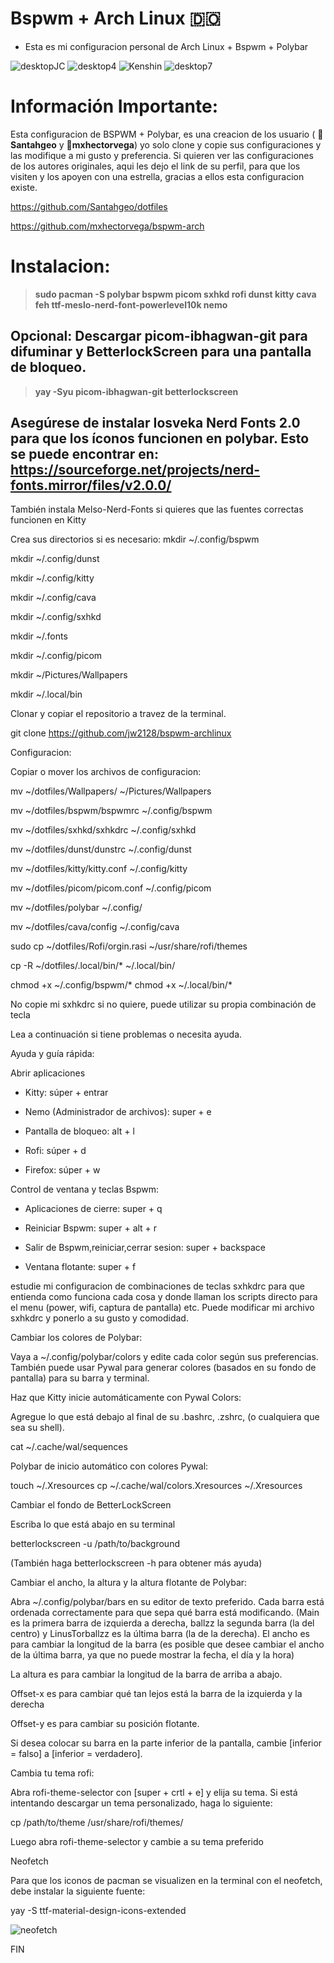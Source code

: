 # Bspwm + Arch Linux 🇩🇴

- Esta es mi configuracion personal de Arch Linux + Bspwm + Polybar

![desktopJC](https://user-images.githubusercontent.com/64985138/184930438-87d16a57-daf7-4535-8b6c-3bbcacb7aee5.png)
![desktop4](https://user-images.githubusercontent.com/64985138/184930463-0ffd2238-3e08-4375-8165-03c81bf4aef7.png)
![Kenshin](https://user-images.githubusercontent.com/64985138/184930482-f28b3473-15cb-4a1e-ba32-98531ab2f9c9.png)
![desktop7](https://user-images.githubusercontent.com/64985138/184930490-49dd6be4-7fea-4d02-9fde-a467b59cf8d1.png)


# Información Importante:

Esta configuracion de BSPWM + Polybar, es una creacion de los usuario ( 🥷**Santahgeo** y 🥷**mxhectorvega**) yo solo clone y copie sus configuraciones y las modifique a mi gusto y preferencia. Si quieren ver las configuraciones de los autores originales, aqui les dejo el link de su perfil, para que los visiten y los apoyen con una estrella, gracias a ellos esta configuracion existe.

https://github.com/Santahgeo/dotfiles

https://github.com/mxhectorvega/bspwm-arch



# Instalacion:

> **sudo pacman -S polybar bspwm picom sxhkd rofi dunst kitty cava feh ttf-meslo-nerd-font-powerlevel10k nemo**


## Opcional: Descargar picom-ibhagwan-git para difuminar y BetterlockScreen para una pantalla de bloqueo.

> **yay -Syu picom-ibhagwan-git betterlockscreen**


## Asegúrese de instalar Iosveka Nerd Fonts 2.0 para que los íconos funcionen en polybar. Esto se puede encontrar en: https://sourceforge.net/projects/nerd-fonts.mirror/files/v2.0.0/

También instala Melso-Nerd-Fonts si quieres que las fuentes correctas funcionen en Kitty

Crea sus directorios si es necesario:
mkdir ~/.config/bspwm

mkdir ~/.config/dunst

mkdir ~/.config/kitty

mkdir ~/.config/cava

mkdir ~/.config/sxhkd

mkdir ~/.fonts

mkdir ~/.config/picom

mkdir ~/Pictures/Wallpapers

mkdir ~/.local/bin


Clonar y copiar el repositorio a travez de la terminal.

git clone https://github.com/jw2128/bspwm-archlinux

Configuracion:

Copiar o mover los archivos de configuracion:


mv ~/dotfiles/Wallpapers/ ~/Pictures/Wallpapers

mv ~/dotfiles/bspwm/bspwmrc ~/.config/bspwm 

mv ~/dotfiles/sxhkd/sxhkdrc ~/.config/sxhkd

mv ~/dotfiles/dunst/dunstrc ~/.config/dunst

mv ~/dotfiles/kitty/kitty.conf ~/.config/kitty

mv ~/dotfiles/picom/picom.conf ~/.config/picom

mv ~/dotfiles/polybar ~/.config/

mv ~/dotfiles/cava/config ~/.config/cava

sudo cp ~/dotfiles/Rofi/orgin.rasi ~/usr/share/rofi/themes

cp -R ~/dotfiles/.local/bin/* ~/.local/bin/

chmod +x ~/.config/bspwm/*
chmod +x ~/.local/bin/*


No copie mi sxhkdrc si no quiere, puede utilizar su propia combinación de tecla



Lea a continuación si tiene problemas o necesita ayuda.


Ayuda y guía rápida:

Abrir aplicaciones

- Kitty: súper + entrar

- Nemo (Administrador de archivos): super + e

- Pantalla de bloqueo: alt + l

- Rofi: súper + d

- Firefox: súper + w


Control de ventana y teclas Bspwm:


- Aplicaciones de cierre: super + q

- Reiniciar Bspwm: super + alt + r

- Salir de Bspwm,reiniciar,cerrar sesion: super + backspace

- Ventana flotante: super + f

estudie mi configuracion de combinaciones de teclas sxhkdrc para que entienda como funciona cada cosa y donde llaman los scripts directo para el menu (power, wifi, captura de pantalla) etc. Puede modificar mi archivo sxhkdrc y ponerlo a su gusto y comodidad.


Cambiar los colores de Polybar:

Vaya a ~/.config/polybar/colors y edite cada color según sus preferencias. También puede usar Pywal para generar colores (basados ​​en su fondo de pantalla) para su barra y terminal.


Haz que Kitty inicie automáticamente con Pywal Colors:

Agregue lo que está debajo al final de su .bashrc, .zshrc, (o cualquiera que sea su shell).

cat ~/.cache/wal/sequences

Polybar de inicio automático con colores Pywal:

touch ~/.Xresources
cp ~/.cache/wal/colors.Xresources ~/.Xresources

Cambiar el fondo de BetterLockScreen

Escriba lo que está abajo en su terminal

betterlockscreen -u /path/to/background

(También haga betterlockscreen -h para obtener más ayuda)


Cambiar el ancho, la altura y la altura flotante de Polybar:

Abra ~/.config/polybar/bars en su editor de texto preferido. Cada barra está ordenada correctamente para que sepa qué barra está modificando. (Main es la primera barra de izquierda a derecha, ballzz la segunda barra (la del centro) y LinusTorballzz es la última barra (la de la derecha). El ancho es para cambiar la longitud de la barra (es posible que desee cambiar el ancho de la última barra, ya que no puede mostrar la fecha, el día y la hora)

La altura es para cambiar la longitud de la barra de arriba a abajo.

Offset-x es para cambiar qué tan lejos está la barra de la izquierda y la derecha

Offset-y es para cambiar su posición flotante. 

Si desea colocar su barra en la parte inferior de la pantalla, cambie [inferior = falso] a [inferior = verdadero].

Cambia tu tema rofi:

Abra rofi-theme-selector con [super + crtl + e] y elija su tema. Si está intentando descargar un tema personalizado, haga lo siguiente:

cp /path/to/theme /usr/share/rofi/themes/

Luego abra rofi-theme-selector y cambie a su tema preferido


Neofetch

Para que los iconos de pacman se visualizen en la terminal con el neofetch, debe instalar la siguiente fuente:

yay -S ttf-material-design-icons-extended


![neofetch](https://user-images.githubusercontent.com/64985138/184955409-06ea27c8-270a-4668-9498-f625dbe92015.jpg)


FIN

